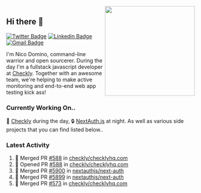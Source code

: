 <img align="right" src="https://user-images.githubusercontent.com/7415984/172472491-91b16eac-fa22-4ecf-92df-d687139fd1f9.gif" width="240" />

## Hi there 👋

[![Twitter Badge](https://img.shields.io/badge/-@ndom91-1ca0f1?style=flat-square&labelColor=1ca0f1&logo=twitter&logoColor=white&link=https://twitter.com/ndom91)](https://twitter.com/ndom91) [![Linkedin Badge](https://img.shields.io/badge/-ndom91-blue?style=flat-square&logo=Linkedin&logoColor=white&link=https://www.linkedin.com/in/ndom91/)](https://www.linkedin.com/in/ndom91/) [![Gmail Badge](https://img.shields.io/badge/-yo@ndo.dev-c14438?style=flat-square&logo=mail.ru&logoColor=white&link=mailto:yo@ndo.dev)](mailto:yo@ndo.dev)

I'm Nico Domino, command-line warrior and open sourcerer. During the day I'm a fullstack javascript developer at [Checkly](https://checklyhq.com). Together with an awesome team, we're helping to make active monitoring and end-to-end web app testing kick ass!

### Currently Working On..

🦝 [Checkly](https://checklyhq.com) during the day, 🔒 [NextAuth.js](https://github.com/nextauthjs/next-auth) at night. As well as various side projects that you can find listed below..

<!--START_SECTION_PROFILE_VIEWS:readme-info-->
<!--END_SECTION_PROFILE_VIEWS:readme-info-->

<!--START_SECTION_DAILY_COMMIT:readme-info-->
<!--END_SECTION_DAILY_COMMIT:readme-info-->

<!--START_SECTION_WEEKLY_COMMIT:readme-info-->
<!--END_SECTION_WEEKLY_COMMIT:readme-info-->

### Latest Activity

<!--START_SECTION:activity-->
1. 🎉 Merged PR [#588](https://github.com/checkly/checklyhq.com/pull/588) in [checkly/checklyhq.com](https://github.com/checkly/checklyhq.com)
2. 💪 Opened PR [#588](https://github.com/checkly/checklyhq.com/pull/588) in [checkly/checklyhq.com](https://github.com/checkly/checklyhq.com)
3. 🎉 Merged PR [#5900](https://github.com/nextauthjs/next-auth/pull/5900) in [nextauthjs/next-auth](https://github.com/nextauthjs/next-auth)
4. 🎉 Merged PR [#5899](https://github.com/nextauthjs/next-auth/pull/5899) in [nextauthjs/next-auth](https://github.com/nextauthjs/next-auth)
5. 🎉 Merged PR [#573](https://github.com/checkly/checklyhq.com/pull/573) in [checkly/checklyhq.com](https://github.com/checkly/checklyhq.com)
<!--END_SECTION:activity-->
